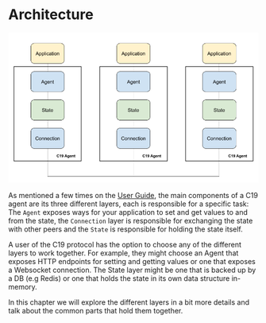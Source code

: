 # Architecture

![Architecture][Architecture]

As mentioned a few times on the [User Guide], the main components of a C19 agent are its three different layers, each is responsible for a specific task:
The `Agent` exposes ways for your application to set and get values to and from the state, the `Connection` layer is responsible for exchanging the state with 
other peers and the `State` is responsible for holding the state itself.

A user of the C19 protocol has the option to choose any of the different layers to work together. For example, they might choose an Agent that exposes HTTP endpoints 
for setting and getting values or one that exposes a Websocket connection. The State layer might be one that is backed up by a DB (e.g Redis) or one that holds the state 
in its own data structure in-memory.

In this chapter we will explore the different layers in a bit more details and talk about the common parts that hold them together.

[Architecture]: architecture.png "Architecture"
[User Guide]: https://c19p.github.io/user-guide/
